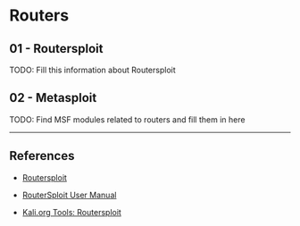 # Routers

## 01 - Routersploit

TODO: Fill this information about Routersploit

## 02 - Metasploit

TODO: Find MSF modules related to routers and fill them in here

---
## References

- [Routersploit](https://github.com/threat9/routersploit)

- [RouterSploit User Manual](https://miloserdov.org/?p=1527)

- [Kali.org Tools: Routersploit](https://www.kali.org/tools/routersploit/)